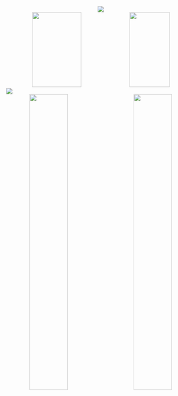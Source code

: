 <div align="center">
        <img src="https://github.com/OndrejHj04/OndrejHj04/assets/89454851/18c55c1d-917d-4beb-bdd9-06479ac4d9ad"/>
</div>


<div align="center">
    <img height="200px"  width="51%" src="https://github-readme-stats.vercel.app/api?username=OndrejHj04&show_icons=true&count_private=true&hide_border=true&title_color=5bcdec&icon_color=5bcdec&text_color=5bcdec&bg_color=15242d" /> 
    <img height="200px" width="46%" src="https://github-readme-stats.vercel.app/api/top-langs/?username=OndrejHj04&layout=compact&hide_border=true&title_color=5bcdec&text_color=5bcdec&bg_color=15242d" />
</div>

<div>
    <img src="https://github-readme-activity-graph.vercel.app/graph?username=OndrejHj04&theme=react-dark&hide_border=true&area=true&hide_title=true"/>
</div>

<div align="center">
    <img align="right" width="45%" src="https://github-readme-stats.vercel.app/api/pin/?username=OndrejHj04&repo=Nextjs-social-site&title_color=5bcdec&icon_color=5bcdec&text_color=5bcdec&bg_color=15242d&border_color=5bcdec"/>
    <img align="left" width="45%" src="https://github-readme-stats.vercel.app/api/pin/?username=OndrejHj04&repo=Nextjs-social-site&title_color=5bcdec&icon_color=5bcdec&text_color=5bcdec&bg_color=15242d&border_color=5bcdec"/>
</div>
